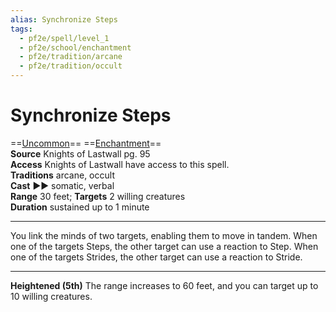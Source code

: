 ```yaml
---
alias: Synchronize Steps
tags:
  - pf2e/spell/level_1
  - pf2e/school/enchantment
  - pf2e/tradition/arcane
  - pf2e/tradition/occult
---
```


# Synchronize Steps

==[Uncommon](Uncommon.md)== ==[Enchantment](Enchantment.md)==  
__Source__ Knights of Lastwall pg. 95  
**Access** Knights of Lastwall have access to this spell.  
**Traditions** arcane, occult  
**Cast** ►► somatic, verbal  
**Range** 30 feet; **Targets** 2 willing creatures  
**Duration** sustained up to 1 minute

---

You link the minds of two targets, enabling them to move in tandem. When one of the targets Steps, the other target can use a reaction to Step. When one of the targets Strides, the other target can use a reaction to Stride.

<hr>

**Heightened (5th)** The range increases to 60 feet, and you can target up to 10 willing creatures.
